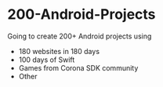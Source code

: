 # 200-Android-Projects
Going to create 200+ Android projects using 
- 180 websites in 180 days
- 100 days of Swift
- Games from Corona SDK community
- Other
